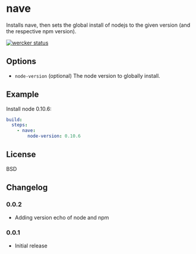 # nave

Installs nave, then sets the global install of nodejs to the given version (and the respective npm version).

[![wercker status](https://app.wercker.com/status/9c3905a0a14be38a75d857e1f7ffdeda/m "wercker status")](https://app.wercker.com/project/bykey/9c3905a0a14be38a75d857e1f7ffdeda)

## Options

* `node-version` (optional) The node version to globally install.

## Example

Install node 0.10.6:

``` yaml
build:
  steps:
    - nave:
        node-version: 0.10.6
```

## License

BSD

## Changelog

### 0.0.2

- Adding version echo of node and npm

### 0.0.1

- Initial release
